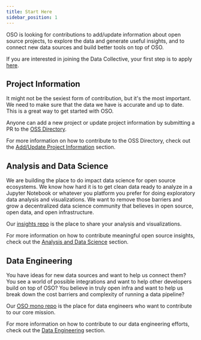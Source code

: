 ```yaml
---
title: Start Here
sidebar_position: 1
---
```


OSO is looking for contributions to add/update information about open source projects, to explore the data and generate useful insights, and to connect new data sources and build better tools on top of OSO.

If you are interested in joining the Data Collective, your first step is to apply [here](https://www.opensource.observer/data-collective).

## Project Information

It might not be the sexiest form of contribution, but it's the most important. We need to make sure that the data we have is accurate and up to date. This is a great way to get started with OSO.

Anyone can add a new project or update project information by submitting a PR to the [OSS Directory](https://github.com/opensource-observer/oss-directory).

For more information on how to contribute to the OSS Directory, check out the [Add/Update Project Information](./add-update/intro) section.

## Analysis and Data Science

We are building the place to do impact data science for open source ecosystems. We know how hard it is to get clean data ready to analyze in a Jupyter Notebook or whatever you platform you prefer for doing exploratory data analysis and visualizations. We want to remove those barriers and grow a decentralized data science community that believes in open source, open data, and open infrastructure.

Our [insights repo](https://github.com/opensource-observer/insights) is the place to share your analysis and visualizations.

For more information on how to contribute meaningful open source insights, check out the [Analysis and Data Science](./data-science/intro) section.

## Data Engineering

You have ideas for new data sources and want to help us connect them? You see a world of possible integrations and want to help other developers build on top of OSO? You believe in truly open infra and want to help us break down the cost barriers and complexity of running a data pipeline?

Our [OSO mono repo](https://github.com/opensource-observer/oso) is the place for data engineers who want to contribute to our core mission.

For more information on how to contribute to our data engineering efforts, check out the [Data Engineering](./data-engineering/intro) section.
